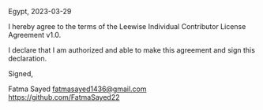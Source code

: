 Egypt, 2023-03-29

I hereby agree to the terms of the Leewise Individual Contributor License
Agreement v1.0.

I declare that I am authorized and able to make this agreement and sign this
declaration.

Signed,

Fatma Sayed   fatmasayed1436@gmail.com https://github.com/FatmaSayed22
